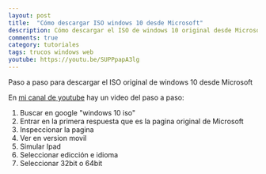 ```yaml
---
layout: post
title:  "Cómo descargar ISO windows 10 desde Microsoft"
description: Cómo descargar el ISO de windows 10 original desde Microsoft
comments: true
category: tutoriales
tags: trucos windows web
youtube: https://youtu.be/SUPPpapA3lg
---
```

Paso a paso para descargar el ISO original de windows 10 desde Microsoft

En <a target="_blank" href="{{ page.youtube }}">mi canal de youtube</a> hay un video del paso a paso:

1. Buscar en google "windows 10 iso"
2. Entrar en la primera respuesta que es la pagina original de Microsoft
3. Inspeccionar la pagina
4. Ver en version movil
5. Simular Ipad
6. Seleccionar edicción e idioma
7. Seleccionar 32bit o 64bit
